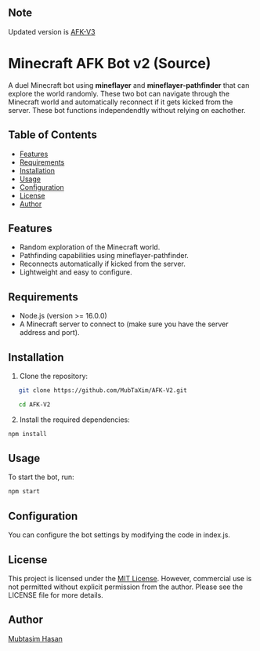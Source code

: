 ## Note
Updated version is [AFK-V3](https://github.com/MubTaXim/AFK-V3)


# Minecraft AFK Bot v2 (Source)

A duel Minecraft bot using **mineflayer** and **mineflayer-pathfinder** that can explore the world randomly. These two bot can navigate through the Minecraft world and automatically reconnect if it gets kicked from the server. These bot functions independendtly without relying on eachother.

## Table of Contents

- [Features](#features)
- [Requirements](#requirements)
- [Installation](#installation)
- [Usage](#usage)
- [Configuration](#configuration)
- [License](#license)
- [Author](#author)

## Features

- Random exploration of the Minecraft world.
- Pathfinding capabilities using mineflayer-pathfinder.
- Reconnects automatically if kicked from the server.
- Lightweight and easy to configure.

## Requirements

- Node.js (version >= 16.0.0)
- A Minecraft server to connect to (make sure you have the server address and port).

## Installation

1. Clone the repository:
```bash
   git clone https://github.com/MubTaXim/AFK-V2.git
```
```bash
   cd AFK-V2
```
2. Install the required dependencies:
  ```bash
 npm install
```
## Usage

To start the bot, run:

```bash
npm start
```
## Configuration

You can configure the bot settings by modifying the code in index.js.

## License

This project is licensed under the [MIT License](LICENSE). However, commercial use is not permitted without explicit permission from the author. Please see the LICENSE file for more details.

## Author

[Mubtasim Hasan](https://github.com/MubTaXim)



